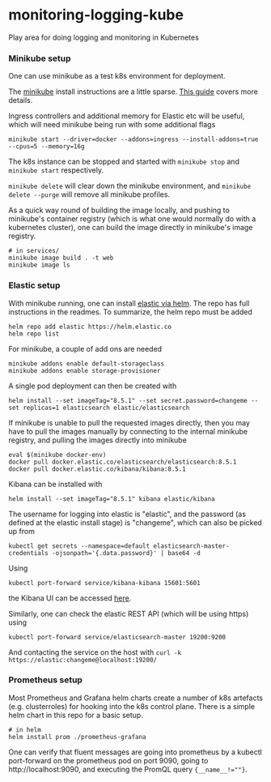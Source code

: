# monitoring-logging-kube
Play area for doing logging and monitoring in Kubernetes

### Minikube setup

One can use minikube as a test k8s environment for deployment.

The [minikube](https://minikube.sigs.k8s.io/docs/start/) install instructions are a little sparse. [This guide](https://www.linuxtechi.com/how-to-install-minikube-on-ubuntu/) covers more details.

Ingress controllers and additional memory for Elastic etc will be useful, which will need minikube being run with some additional flags

```
minikube start --driver=docker --addons=ingress --install-addons=true --cpus=5 --memory=16g
```

The k8s instance can be stopped and started with ```minikube stop``` and ```minikube start``` respectively.

```minikube delete``` will clear down the minikube environment, and ```minikube delete --purge``` will remove all minikube profiles.

As a quick way round of building the image locally, and pushing to minikube's container registry (which is what one would normally do with a kubernetes cluster), one can build the image directly in minikube's image registry.

```
# in services/
minikube image build . -t web
minikube image ls
```

### Elastic setup

With minikube running, one can install [elastic via helm](https://github.com/elastic/helm-charts/tree/main/elasticsearch). The repo has full instructions in the readmes. To summarize, the helm repo must be added

```
helm repo add elastic https://helm.elastic.co
helm repo list
```

For minikube, a couple of add ons are needed

```
minikube addons enable default-storageclass
minikube addons enable storage-provisioner
```

A single pod deployment can then be created with

```
helm install --set imageTag="8.5.1" --set secret.password=changeme --set replicas=1 elasticsearch elastic/elasticsearch
```

If minikube is unable to pull the requested images directly, then you may have to pull the images manually by connecting to the internal minikube registry, and pulling the images directly into minikube

```
eval $(minikube docker-env)
docker pull docker.elastic.co/elasticsearch/elasticsearch:8.5.1
docker pull docker.elastic.co/kibana/kibana:8.5.1
```

Kibana can be installed with
```
helm install --set imageTag="8.5.1" kibana elastic/kibana
```

The username for logging into elastic is "elastic", and the password (as defined at the elastic install stage) is "changeme", which can also be picked up from
```
kubectl get secrets --namespace=default elasticsearch-master-credentials -ojsonpath='{.data.password}' | base64 -d
```

Using
```
kubectl port-forward service/kibana-kibana 15601:5601
```
the Kibana UI can be accessed [here](http://localhost:15601/).

Similarly, one can check the elastic REST API (which will be using https) using
```
kubectl port-forward service/elasticsearch-master 19200:9200
```
And contacting the service on the host with ```curl -k https://elastic:changeme@localhost:19200/```

### Prometheus setup

Most Prometheus and Grafana helm charts create a number of k8s artefacts (e.g. clusterroles) for hooking into the k8s control plane. There is a simple helm chart in this repo for a basic setup.
```
# in helm
helm install prom ./prometheus-grafana
```

One can verify that fluent messages are going into prometheus by a kubectl port-forward on the prometheus pod on port 9090, going to http://localhost:9090, and executing the PromQL query ```{__name__!=""}```.